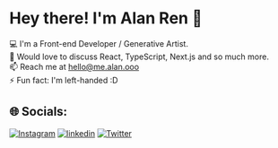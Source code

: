 # Hey there! I'm Alan Ren 👋
💻 I'm a Front-end Developer / Generative Artist.<br>💬 Would love to discuss React, TypeScript, Next.js and so much more. <br>📫 Reach me at hello@me.alan.ooo<br>⚡ Fun fact: I'm left-handed :D<br>


## 🌐 Socials:
[![Instagram](https://skillicons.dev/icons?i=instagram&perline=1)](https://instagram.com/alan.j.ren)
[![linkedin](https://skillicons.dev/icons?i=linkedin&perline=1)](https://instagram.com/alan.j.ren)
[![Twitter](https://skillicons.dev/icons?i=twitter&perline=1)](https://twitter.com/alanjren)
